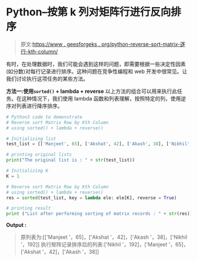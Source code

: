 # Python–按第 k 列对矩阵行进行反向排序

> 原文:[https://www . geesforgeks . org/python-reverse-sort-matrix-逐行-kth-column/](https://www.geeksforgeeks.org/python-reverse-sort-matrix-row-by-kth-column/)

有时，在处理数据时，我们可能会遇到这样的问题，即需要根据一些决定性因素(如分数)对每行记录进行排序。这种问题在竞争性编程和 web 开发中很常见。让我们讨论执行这项任务的某些方法。

**方法一:使用`sorted()` + lambda + reverse**
以上方法的组合可以用来执行此任务。在这种情况下，我们使用 lambda 函数和列表理解，按照特定的列，使用逆序对列表进行降序排序。

```py
# Python3 code to demonstrate 
# Reverse sort Matrix Row by Kth Column
# using sorted() + lambda + reverse()

# Initializing list
test_list = [['Manjeet', 65], ['Akshat', 42], ['Akash', 38], ['Nikhil', 192]]

# printing original lists
print("The original list is : " + str(test_list))

# Initializing K 
K = 1

# Reverse sort Matrix Row by Kth Column
# using sorted() + lambda + reverse()
res = sorted(test_list, key = lambda ele: ele[K], reverse = True)

# printing result 
print ("List after performing sorting of matrix records : " + str(res))
```

**Output :**

> 原列表为:[['Manjeet '，65]，['Akshat '，42]，['Akash '，38]，['Nikhil '，192]]
> 执行矩阵记录排序后的列表:['Nikhil '，192]，['Manjeet '，65]，['Akshat '，42]，['Akash '，38]]